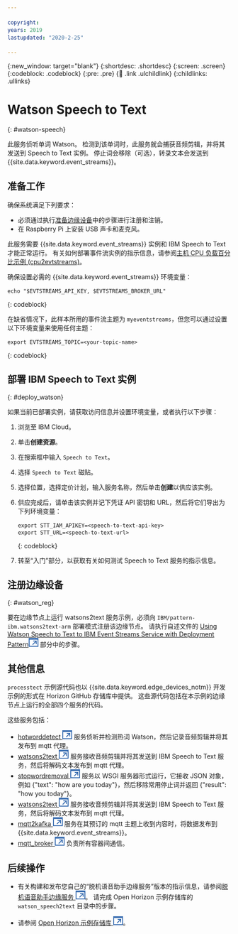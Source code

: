 ```yaml
---

copyright:
years: 2019
lastupdated: "2020-2-25"

---
```


{:new_window: target="blank"}
{:shortdesc: .shortdesc}
{:screen: .screen}
{:codeblock: .codeblock}
{:pre: .pre}
{:child: .link .ulchildlink}
{:childlinks: .ullinks}

# Watson Speech to Text
{: #watson-speech}

此服务侦听单词 Watson。 检测到该单词时，此服务就会捕获音频剪辑，并将其发送到 Speech to Text 实例。   停止词会移除（可选），转录文本会发送到 {{site.data.keyword.event_streams}}。

## 准备工作

确保系统满足下列要求：

* 必须通过执行[准备边缘设备](adding_devices.md)中的步骤进行注册和注销。
* 在 Raspberry Pi 上安装 USB 声卡和麦克风。 

此服务需要 {{site.data.keyword.event_streams}} 实例和 IBM Speech to Text 才能正常运行。 有关如何部署事件流实例的指示信息，请参阅[主机 CPU 负载百分比示例 (cpu2evtstreams)](cpu_load_example.md)。  

确保设置必需的 {{site.data.keyword.event_streams}} 环境变量：

```
echo "$EVTSTREAMS_API_KEY, $EVTSTREAMS_BROKER_URL"
```
{: codeblock}

在缺省情况下，此样本所用的事件流主题为 `myeventstreams`，但您可以通过设置以下环境变量来使用任何主题：

```
export EVTSTREAMS_TOPIC=<your-topic-name>
```
{: codeblock}

## 部署 IBM Speech to Text 实例
{: #deploy_watson}

如果当前已部署实例，请获取访问信息并设置环境变量，或者执行以下步骤：

1. 浏览至 IBM Cloud。
2. 单击**创建资源**。
3. 在搜索框中输入 `Speech to Text`。
4. 选择 `Speech to Text` 磁贴。
5. 选择位置，选择定价计划，输入服务名称，然后单击**创建**以供应该实例。
6. 供应完成后，请单击该实例并记下凭证 API 密钥和 URL，然后将它们导出为下列环境变量：

    ```
    export STT_IAM_APIKEY=<speech-to-text-api-key>
    export STT_URL=<speech-to-text-url>
    ```
    {: codeblock}

7. 转至“入门”部分，以获取有关如何测试 Speech to Text 服务的指示信息。

## 注册边缘设备
{: #watson_reg}

要在边缘节点上运行 watsons2text 服务示例，必须向 `IBM/pattern-ibm.watsons2text-arm` 部署模式注册该边缘节点。 请执行自述文件的 [Using Watson Speech to Text to IBM Event Streams Service with Deployment Pattern![在新选项卡中打开](../../images/icons/launch-glyph.svg "在新选项卡中打开")](https://github.com/open-horizon/examples/tree/master/edge/evtstreams/watson_speech2text#-using-the-ibm-watson-speech-to-text-to-ibm-event-streams-service-with-deployment-pattern) 部分中的步骤。

## 其他信息

`processtect` 示例源代码也以 {{site.data.keyword.edge_devices_notm}} 开发示例的形式在 Horizon GitHub 存储库中提供。 这些源代码包括在本示例的边缘节点上运行的全部四个服务的代码。 

这些服务包括：

* [hotworddetect ![在新选项卡中打开](../../images/icons/launch-glyph.svg "在新选项卡中打开")](https://github.com/open-horizon/examples/tree/master/edge/services/hotword_detection) 服务侦听并检测热词 Watson，然后记录音频剪辑并将其发布到 mqtt 代理。
* [watsons2text ![在新选项卡中打开](../../images/icons/launch-glyph.svg "在新选项卡中打开")](https://github.com/open-horizon/examples/tree/master/edge/evtstreams/watson_speech2text) 服务接收音频剪辑并将其发送到 IBM Speech to Text 服务，然后将解码文本发布到 mqtt 代理。
* [stopwordremoval ![在新选项卡中打开](../../images/icons/launch-glyph.svg "在新选项卡中打开")](https://github.com/open-horizon/examples/tree/master/edge/services/stopword_removal) 服务以 WSGI 服务器形式运行，它接收 JSON 对象，例如 {"text": "how are you today"}，然后移除常用停止词并返回 {"result": "how you today"}。
* [watsons2text ![在新选项卡中打开](../../images/icons/launch-glyph.svg "在新选项卡中打开")](https://github.com/open-horizon/examples/tree/master/edge/evtstreams/watson_speech2text) 服务接收音频剪辑并将其发送到 IBM Speech to Text 服务，然后将解码文本发布到 mqtt 代理。
* [mqtt2kafka ![在新选项卡中打开](../../images/icons/launch-glyph.svg "在新选项卡中打开")](https://github.com/open-horizon/examples/tree/master/edge/services/mqtt2kafka) 服务在其预订的 mqtt 主题上收到内容时，将数据发布到 {{site.data.keyword.event_streams}}。
* [mqtt_broker ![在新选项卡中打开](../../images/icons/launch-glyph.svg "在新选项卡中打开")](https://github.com/open-horizon/examples/tree/master/edge/services/mqtt_broker) 负责所有容器间通信。

## 后续操作

* 有关构建和发布您自己的“脱机语音助手边缘服务”版本的指示信息，请参阅[脱机语音助手边缘服务 ![在新选项卡中打开](../../images/icons/launch-glyph.svg "在新选项卡中打开")](https://github.com/open-horizon/examples/blob/master/edge/evtstreams/watson_speech2text/CreateService.md#-building-and-publishing-your-own-version-of-the-watson-speech-to-text-to-ibm-event-streams-service)。 请完成 Open Horizon 示例存储库的 `watson_speech2text` 目录中的步骤。

* 请参阅 [Open Horizon 示例存储库 ![在新选项卡中打开](../../images/icons/launch-glyph.svg "在新选项卡中打开")](https://github.com/open-horizon/examples)。
